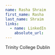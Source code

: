 ```yaml
---
name: Rasha Shraim
first_name: Rasha
last_name: Shraim
links:
  - name: LinkedIn
    absolute_url: 
---
```

Trinity College Dublin
